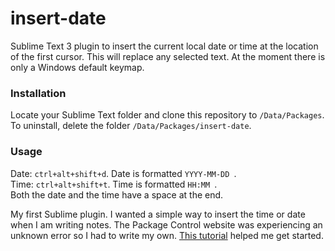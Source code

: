 # insert-date

Sublime Text 3 plugin to insert the current local date or time at the location 
of the first cursor. This will replace any selected text. At the moment there
is only a Windows default keymap.

### Installation
Locate your Sublime Text folder and clone this repository to 
`/Data/Packages`.<br>
To uninstall, delete the folder `/Data/Packages/insert-date`.

### Usage
Date: `ctrl+alt+shift+d`. Date is formatted `YYYY-MM-DD `.<br>
Time: `ctrl+alt+shift+t`. Time is formatted `HH:MM `. <br>
Both the date and the time have a space at the end.

My first Sublime plugin. I wanted a simple way to insert the time or date when
I am writing notes. The Package Control website was experiencing an unknown 
error so I had to write my own. 
[This tutorial](https://cnpagency.com/blog/creating-sublime-text-3-plugins-part-1/
 "Creating Sublime Text 3 Plugins, by Sam Mello") helped me get started.
